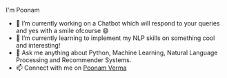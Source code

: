 
I'm Poonam
- 🔭 I’m currently working on a Chatbot which will respond to your queries and yes with a smile ofcourse 😄
- 🌱 I’m currently learning to implement my NLP skills on something cool and interesting!
- 💬 Ask me anything about Python, Machine Learning, Natural Language Processing and Recommender Systems.
- 📫 Connect with me on [Poonam Verma](https://www.linkedin.com/in/poonam-verma-8170aaa8/)


